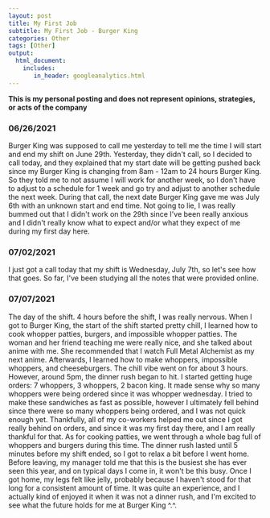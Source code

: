 ```yaml
---
layout: post
title: My First Job
subtitle: My First Job - Burger King 
categories: Other 
tags: [Other]
output: 
  html_document:
    includes:
       in_header: googleanalytics.html        
---
```


**This is my personal posting and does not represent opinions, strategies, or acts of the company**  
 
### 06/26/2021
Burger King was supposed to call me yesterday to tell me the time I will start and end my shift on June 29th. Yesterday, they didn't call, so I decided to call today, and they explained that my start date will be getting pushed back since my Burger King is changing from 8am - 12am to 24 hours Burger King. So they told me to not assume I will work for another week, so I don't have to adjust to a schedule for 1 week and go try and adjust to another schedule the next week. During that call, the next date Burger King gave me was July 6th with an unknown start and end time. Not going to lie, I was really bummed out that I didn't work on the 29th since I've been really anxious and I didn't really know what to expect and/or what they expect of me during my first day here.   
 
### 07/02/2021
I just got a call today that my shift is Wednesday, July 7th, so let's see how that goes. So far, I've been studying all the notes that were provided online. 
 
### 07/07/2021
The day of the shift. 4 hours before the shift, I was really nervous. When I got to Burger King, the start of the shift started pretty chill, I learned how to cook whopper patties, burgers, and impossible whopper patties. The woman and her friend teaching me were really nice, and she talked about anime with me. She recommended that I watch Full Metal Alchemist as my next anime. Afterwards, I learned how to make whoppers, impossible whoppers, and cheeseburgers. The chill vibe went on for about 3 hours. However, around 5pm, the dinner rush began to hit. I started getting huge orders: 7 whoppers, 3 whoppers, 2 bacon king. It made sense why so many whoppers were being ordered since it was whopper wednesday. I tried to make these sandwiches as fast as possible, however I ultimately fell behind since there were so many whoppers being ordered, and I was not quick enough yet. Thankfully, all of my co-workers helped me out since I got really behind on orders, and since it was my first day there, and I am really thankful for that. As for cooking patties, we went through a whole bag full of whoppers and burgers during this time.  The dinner rush lasted until 5 minutes before my shift ended, so I got to relax a bit before I went home. Before leaving, my manager told me that this is the busiest she has ever seen this year, and on typical days I come in, it won't be this busy. Once I got home, my legs felt like jelly, probably because I haven't stood for that long for a consistent amount of time. It was quite an experience, and I actually kind of enjoyed it when it was not a dinner rush, and I'm excited to see what the future holds for me at Burger King ^.^. 
 
 


 
 

